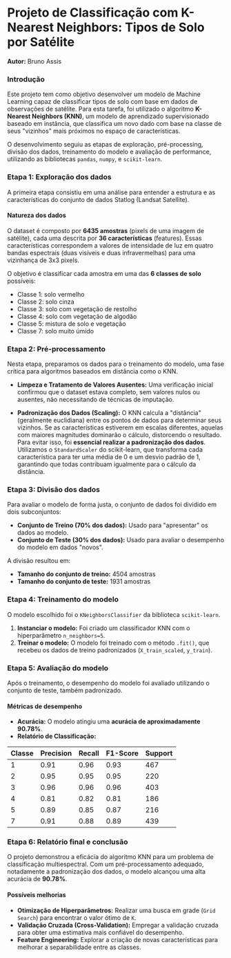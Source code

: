 # Projeto de Classificação com K-Nearest Neighbors: Tipos de Solo por Satélite
**Autor:** Bruno Assis

### Introdução
Este projeto tem como objetivo desenvolver um modelo de Machine Learning capaz de classificar tipos de solo com base em dados de observações de satélite. Para esta tarefa, foi utilizado o algoritmo **K-Nearest Neighbors (KNN)**, um modelo de aprendizado supervisionado baseado em instância, que classifica um novo dado com base na classe de seus "vizinhos" mais próximos no espaço de características.

O desenvolvimento seguiu as etapas de exploração, pré-processing, divisão dos dados, treinamento do modelo e avaliação de performance, utilizando as bibliotecas `pandas`, `numpy`, e `scikit-learn`.

### Etapa 1: Exploração dos dados
A primeira etapa consistiu em uma análise para entender a estrutura e as características do conjunto de dados Statlog (Landsat Satellite).

#### Natureza dos dados
O dataset é composto por **6435 amostras** (pixels de uma imagem de satélite), cada uma descrita por **36 características** (features). Essas características correspondem a valores de intensidade de luz em quatro bandas espectrais (duas visíveis e duas infravermelhas) para uma vizinhança de 3x3 pixels.

O objetivo é classificar cada amostra em uma das **6 classes de solo** possíveis:
* Classe 1: solo vermelho
* Classe 2: solo cinza
* Classe 3: solo com vegetação de restolho
* Classe 4: solo com vegetação de algodão
* Classe 5: mistura de solo e vegetação
* Classe 7: solo muito úmido

### Etapa 2: Pré-processamento
Nesta etapa, preparamos os dados para o treinamento do modelo, uma fase crítica para algoritmos baseados em distância como o KNN.

* **Limpeza e Tratamento de Valores Ausentes:** Uma verificação inicial confirmou que o dataset estava completo, sem valores nulos ou ausentes, não necessitando de técnicas de imputação.

* **Padronização dos Dados (Scaling):** O KNN calcula a "distância" (geralmente euclidiana) entre os pontos de dados para determinar seus vizinhos. Se as características estiverem em escalas diferentes, aquelas com maiores magnitudes dominarão o cálculo, distorcendo o resultado. Para evitar isso, foi **essencial realizar a padronização dos dados**. Utilizamos o `StandardScaler` do scikit-learn, que transforma cada característica para ter uma média de 0 e um desvio padrão de 1, garantindo que todas contribuam igualmente para o cálculo da distância.

### Etapa 3: Divisão dos dados
Para avaliar o modelo de forma justa, o conjunto de dados foi dividido em dois subconjuntos:

* **Conjunto de Treino (70% dos dados):** Usado para "apresentar" os dados ao modelo.
* **Conjunto de Teste (30% dos dados):** Usado para avaliar o desempenho do modelo em dados "novos".

A divisão resultou em:
* **Tamanho do conjunto de treino:** 4504 amostras
* **Tamanho do conjunto de teste:** 1931 amostras

### Etapa 4: Treinamento do modelo
O modelo escolhido foi o `KNeighborsClassifier` da biblioteca `scikit-learn`.

1.  **Instanciar o modelo:** Foi criado um classificador KNN com o hiperparâmetro `n_neighbors=5`.
2.  **Treinar o modelo:** O modelo foi treinado com o método `.fit()`, que recebeu os dados de treino padronizados (`X_train_scaled`, `y_train`).

### Etapa 5: Avaliação do modelo
Após o treinamento, o desempenho do modelo foi avaliado utilizando o conjunto de teste, também padronizado.

#### Métricas de desempenho
* **Acurácia:** O modelo atingiu uma **acurácia de aproximadamente 90.78%**.
* **Relatório de Classificação:**

| Classe | Precision | Recall | F1-Score | Support |
| :--- | :--- | :--- | :--- | :--- |
| 1 | 0.91 | 0.96 | 0.93 | 467 |
| 2 | 0.95 | 0.95 | 0.95 | 220 |
| 3 | 0.96 | 0.96 | 0.96 | 403 |
| 4 | 0.81 | 0.82 | 0.81 | 186 |
| 5 | 0.89 | 0.85 | 0.87 | 216 |
| 7 | 0.91 | 0.88 | 0.89 | 439 |

### Etapa 6: Relatório final e conclusão
O projeto demonstrou a eficácia do algoritmo KNN para um problema de classificação multiespectral. Com um pré-processamento adequado, notadamente a padronização dos dados, o modelo alcançou uma alta acurácia de **90.78%**.

#### Possíveis melhorias
* **Otimização de Hiperparâmetros:** Realizar uma busca em grade (`Grid Search`) para encontrar o valor ótimo de `K`.
* **Validação Cruzada (Cross-Validation):** Empregar a validação cruzada para obter uma estimativa mais confiável do desempenho.
* **Feature Engineering:** Explorar a criação de novas características para melhorar a separabilidade entre as classes.